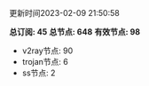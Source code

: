 更新时间2023-02-09 21:50:58

**总订阅: 45**
**总节点: 648**
**有效节点: 98**
- v2ray节点: 90
- trojan节点: 6
- ss节点: 2

